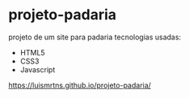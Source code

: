 # projeto-padaria
 projeto de um site para padaria
 tecnologias usadas:
 + HTML5
 + CSS3
 + Javascript

https://luismrtns.github.io/projeto-padaria/
